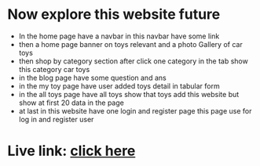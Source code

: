 # Now explore this website future 
* In the home page have a navbar in this navbar have some link 
* then a home page banner on toys relevant and a photo Gallery of car toys 
* then shop by category section after click one category in the tab show this category car toys 
* in the blog page have some question and ans 
* in the my toy page have user added toys detail in tabular form 
* in the all toys page have all toys show that toys add this website but show at first 20 data in the page
* at last in this website have one login and register page this page use for log in and register user
# Live link: [click here](https://assignment-eleven-b1e41.web.app/viewDetail/6467d71399840a066c58b0db)
